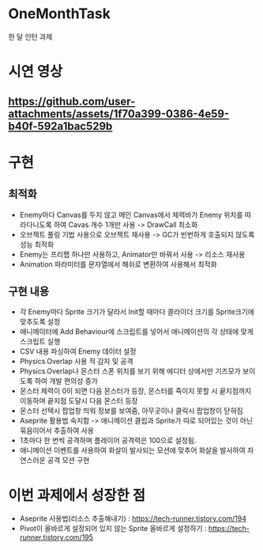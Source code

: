 # OneMonthTask
한 달 인턴 과제

# 시연 영상
https://github.com/user-attachments/assets/1f70a399-0386-4e59-b40f-592a1bac529b
---
# 구현
## 최적화

- Enemy마다 Canvas를 두지 않고 메인 Canvas에서 체력바가 Enemy 위치를 따라다니도록 하여 Cavas 개수 1개만 사용 -> DrawCall 최소화
- 오브젝트 풀링 기법 사용으로 오브젝트 재사용 -> GC가 빈번하게 호출되지 않도록 성능 최적화
- Enemy는 프리팹 하나만 사용하고, Animator만 바꿔서 사용 -> 리소스 재사용
- Animation 파라미터를 문자열에서 해쉬로 변환하여 사용해서 최적화

## 구현 내용
- 각 Enemy마다 Sprite 크기가 달라서 Init할 때마다 콜라이더 크기를 Sprite크기에 맞추도록 설정
- 애니메이터에 Add Behaviour에 스크립트를 넣어서 애니메이션의 각 상태에 맞게 스크립트 실행
- CSV 내용 파싱하여 Enemy 데이터 설정
- Physics.Overlap 사용 적 감지 및 공격
- Physics.Overlap나 몬스터 스폰 위치를 보기 위해 에디터 상에서만 기즈모가 보이도록 하여 개발 편의성 증가
- 몬스터 체력이 0이 되면 다음 몬스터가 등장, 몬스터를 죽이지 못할 시 끝지점까지 이동하며 끝지점 도달시 다음 몬스터 등장
- 몬스터 선택시 팝업창 띄워 정보를 보여줌, 아무곳이나 클릭시 팝업창이 닫혀짐
- Aseprite 활용법 숙지함 -> 애니메이션 클립과 Sprite가 따로 되어있는 것이 아닌 묶음이어서 추출하여 사용
- 1초마다 한 번씩 공격하며 플레이어 공격력은 100으로 설정됨.
- 애니메이션 이벤트를 사용하여 화살이 발사되는 모션에 맞추어 화살을 발사하여 자연스러운 공격 모션 구현


# 이번 과제에서 성장한 점
- Aseprite 사용법(리소스 추출해내기) : https://tech-runner.tistory.com/194
- Pivot이 올바르게 설정되어 있지 않는 Sprite 올바르게 설정하기 : https://tech-runner.tistory.com/195

